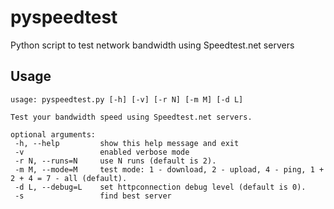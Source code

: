 pyspeedtest
==========
Python script to test network bandwidth using Speedtest.net servers

Usage
-----

	usage: pyspeedtest.py [-h] [-v] [-r N] [-m M] [-d L]

	Test your bandwidth speed using Speedtest.net servers.

	optional arguments:
	 -h, --help         show this help message and exit
	 -v                 enabled verbose mode
	 -r N, --runs=N     use N runs (default is 2).
	 -m M, --mode=M     test mode: 1 - download, 2 - upload, 4 - ping, 1 + 2 + 4 = 7 - all (default).
	 -d L, --debug=L    set httpconnection debug level (default is 0).
	 -s                 find best server

